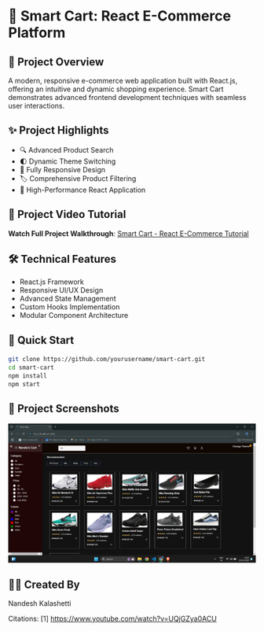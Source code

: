 # 🛒 Smart Cart: React E-Commerce Platform

## 🌟 Project Overview
A modern, responsive e-commerce web application built with React.js, offering an intuitive and dynamic shopping experience. Smart Cart demonstrates advanced frontend development techniques with seamless user interactions.

## ✨ Project Highlights
- 🔍 Advanced Product Search
- 🌓 Dynamic Theme Switching
- 📱 Fully Responsive Design
- 🏷️ Comprehensive Product Filtering
- 🚀 High-Performance React Application

## 🎥 Project Video Tutorial
**Watch Full Project Walkthrough**: [Smart Cart - React E-Commerce Tutorial](https://youtu.be/UQjGZya0ACU)

## 🛠 Technical Features
- React.js Framework
- Responsive UI/UX Design
- Advanced State Management
- Custom Hooks Implementation
- Modular Component Architecture

## 🚀 Quick Start
```bash
git clone https://github.com/yourusername/smart-cart.git
cd smart-cart
npm install
npm start
```

## 📸 Project Screenshots
![E-CartWeb](https://github.com/Universe7Nandu/-react-shopping-universe/blob/5f7ad36f6b21df732a54d6e3fd7962a6380c6986/E-CartWeb.jpg)

## 👨‍💻 Created By
Nandesh Kalashetti



Citations:
[1] https://www.youtube.com/watch?v=UQjGZya0ACU
